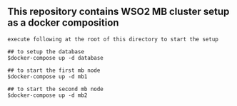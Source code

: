 ## This repository contains WSO2 MB cluster setup as a docker composition ###

```
execute following at the root of this directory to start the setup

## to setup the database
$docker-compose up -d database

## to start the first mb node
$docker-compose up -d mb1

## to start the second mb node
$docker-compose up -d mb2

```
